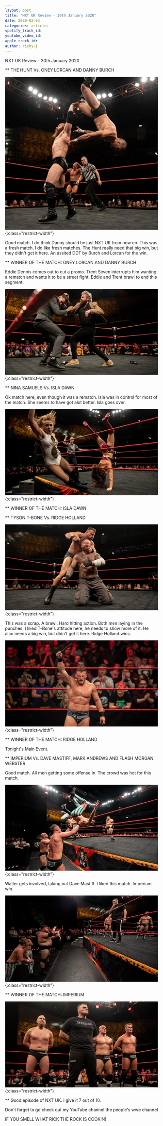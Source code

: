 ```yaml
---
layout: post
title: "NXT UK Review - 30th January 2020"
date: 2020-02-03
categories: articles
spotify_track_id:
youtube_video_id:
apple_track_id:
author: ricky-j
---
```

NXT UK Review - 30th January 2020

** THE HUNT Vs. ONEY LORCAN AND DANNY BURCH

![primate](/assets/posts/2020-02-03/primate.jpg){:class="restrict-width"}

Good match. I do think Danny should be just NXT UK from now on. This was a fresh match. I do like fresh matches. The Hunt really need that big win, but they didn't get it here. An assited DDT by Burch and Lorcan for the win.

** WINNER OF THE MATCH: ONEY LORCAN AND DANNY BURCH 

Eddie Dennis comes out to cut a promo. Trent Seven interrupts him wanting a rematch and wants it to be a street fight. Eddie and Trent brawl to end this segment.

![eddie trent](/assets/posts/2020-02-03/eddie-trent.jpg){:class="restrict-width"}

** NINA SAMUELS Vs. ISLA DAWN

Ok match here, even though it was a rematch. Isla was in control for most of the match. She seems to have got alot better. Isla goes over.

![nina and isla](/assets/posts/2020-02-03/nina-isla.jpg){:class="restrict-width"}

** WINNER OF THE MATCH: ISLA DAWN 

** TYSON T-BONE Vs. RIDGE HOLLAND

![ridge](/assets/posts/2020-02-03/ridge.jpg){:class="restrict-width"}

This was a scrap. A brawl. Hard hitting action. Both men laying in the punches. I liked T-Bone's attitude here, he needs to show more of it. He also needs a big win, but didn't get it here. Ridge Holland wins.

![ridge2](/assets/posts/2020-02-03/ridge2.jpg){:class="restrict-width"}

** WINNER OF THE MATCH: RIDGE HOLLAND 

Tonight's Main Event.

** IMPERIUM Vs. DAVE MASTIFF, MARK ANDREWS AND FLASH MORGAN WEBSTER

Good match. All men getting some offense in. The crowd was hot for this match. 

![6-man](/assets/posts/2020-02-03/6-man.jpg){:class="restrict-width"}

Walter gets involved, taking out Dave Mastiff. I liked this match. Imperium win.

![mastiff-walter](/assets/posts/2020-02-03/mastiff-walter.jpg){:class="restrict-width"}

** WINNER OF THE MATCH: IMPERIUM

![imperium](/assets/posts/2020-02-03/imperium.jpg){:class="restrict-width"} 

** Good episode of NXT UK. I give it 7 out of 10.

Don't forget to go check out my YouTube channel the people's wwe channel 

IF YOU SMELL WHAT RICK THE ROCK IS COOKIN!